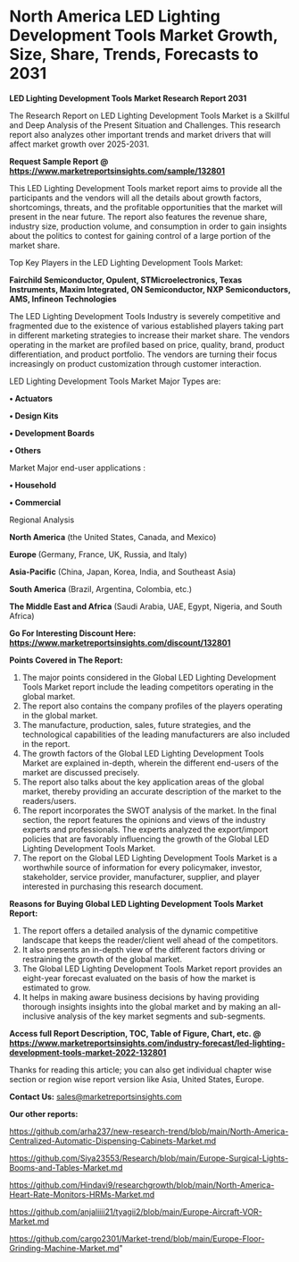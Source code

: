 # North America LED Lighting Development Tools Market Growth, Size, Share, Trends, Forecasts to 2031

<strong>LED Lighting Development Tools Market Research Report 2031</strong>

The Research Report on LED Lighting Development Tools Market is a Skillful and Deep Analysis of the Present Situation and Challenges. This research report also analyzes other important trends and market drivers that will affect market growth over 2025-2031.

<strong>Request Sample Report @ <a href=https://www.marketreportsinsights.com/sample/132801>https://www.marketreportsinsights.com/sample/132801</a></strong>

This LED Lighting Development Tools market report aims to provide all the participants and the vendors will all the details about growth factors, shortcomings, threats, and the profitable opportunities that the market will present in the near future. The report also features the revenue share, industry size, production volume, and consumption in order to gain insights about the politics to contest for gaining control of a large portion of the market share.

Top Key Players in the LED Lighting Development Tools Market:

<strong>Fairchild Semiconductor, Opulent, STMicroelectronics, Texas Instruments, Maxim Integrated, ON Semiconductor, NXP Semiconductors, AMS, Infineon Technologies</strong>

The LED Lighting Development Tools Industry is severely competitive and fragmented due to the existence of various established players taking part in different marketing strategies to increase their market share. The vendors operating in the market are profiled based on price, quality, brand, product differentiation, and product portfolio. The vendors are turning their focus increasingly on product customization through customer interaction.

LED Lighting Development Tools Market Major Types are:

<strong>• Actuators

• Design Kits

• Development Boards

• Others</strong>

Market Major end-user applications :

<strong>• Household

• Commercial</strong>

Regional Analysis

</u><strong><b>North America</b></strong> (the United States, Canada, and Mexico)

<strong><b>Europe </b></strong>(Germany, France, UK, Russia, and Italy)

<strong><b>Asia-Pacific</b></strong> (China, Japan, Korea, India, and Southeast Asia)

<strong><b>South America</b></strong> (Brazil, Argentina, Colombia, etc.)

<strong><b>The Middle East and Africa</b></strong> (Saudi Arabia, UAE, Egypt, Nigeria, and South Africa)

<strong>Go For Interesting Discount Here: <a href=https://www.marketreportsinsights.com/discount/132801>https://www.marketreportsinsights.com/discount/132801</a></strong>

<strong>Points Covered in The Report:</strong>
<ol>
  <li>The major points considered in the Global LED Lighting Development Tools Market report include the leading competitors operating in the global market.</li>
  <li>The report also contains the company profiles of the players operating in the global market.</li>
  <li>The manufacture, production, sales, future strategies, and the technological capabilities of the leading manufacturers are also included in the report.</li>
  <li>The growth factors of the Global LED Lighting Development Tools Market are explained in-depth, wherein the different end-users of the market are discussed precisely.</li>
  <li>The report also talks about the key application areas of the global market, thereby providing an accurate description of the market to the readers/users.</li>
  <li>The report incorporates the SWOT analysis of the market. In the final section, the report features the opinions and views of the industry experts and professionals. The experts analyzed the export/import policies that are favorably influencing the growth of the Global LED Lighting Development Tools Market.</li>
  <li>The report on the Global LED Lighting Development Tools Market is a worthwhile source of information for every policymaker, investor, stakeholder, service provider, manufacturer, supplier, and player interested in purchasing this research document.</li>
</ol>
<strong>Reasons for Buying Global LED Lighting Development Tools Market Report:</strong>

<ol>
  <li>The report offers a detailed analysis of the dynamic competitive landscape that keeps the reader/client well ahead of the competitors.</li>
  <li>It also presents an in-depth view of the different factors driving or restraining the growth of the global market.</li>
  <li>The Global LED Lighting Development Tools Market report provides an eight-year forecast evaluated on the basis of how the market is estimated to grow.</li>
  <li>It helps in making aware business decisions by having providing thorough insights insights into the global market and by making an all-inclusive analysis of the key market segments and sub-segments.</li>
</ol>
<strong>Access full Report Description, TOC, Table of Figure, Chart, etc. @ <a href=https://www.marketreportsinsights.com/industry-forecast/led-lighting-development-tools-market-2022-132801>https://www.marketreportsinsights.com/industry-forecast/led-lighting-development-tools-market-2022-132801</a></strong>


Thanks for reading this article; you can also get individual chapter wise section or region wise report version like Asia, United States, Europe.

<strong>Contact Us:</strong>
sales@marketreportsinsights.com

<strong>Our other reports:</strong>

<a href=https://github.com/arha237/new-research-trend/blob/main/North-America-Centralized-Automatic-Dispensing-Cabinets-Market.md>https://github.com/arha237/new-research-trend/blob/main/North-America-Centralized-Automatic-Dispensing-Cabinets-Market.md</a>

<a href=https://github.com/Siya23553/Research/blob/main/Europe-Surgical-Lights-Booms-and-Tables-Market.md>https://github.com/Siya23553/Research/blob/main/Europe-Surgical-Lights-Booms-and-Tables-Market.md</a>

<a href=https://github.com/Hindavi9/researchgrowth/blob/main/North-America-Heart-Rate-Monitors-HRMs-Market.md>https://github.com/Hindavi9/researchgrowth/blob/main/North-America-Heart-Rate-Monitors-HRMs-Market.md</a>

<a href=https://github.com/anjaliiii21/tyagii2/blob/main/Europe-Aircraft-VOR-Market.md>https://github.com/anjaliiii21/tyagii2/blob/main/Europe-Aircraft-VOR-Market.md</a>

<a href=https://github.com/cargo2301/Market-trend/blob/main/Europe-Floor-Grinding-Machine-Market.md>https://github.com/cargo2301/Market-trend/blob/main/Europe-Floor-Grinding-Machine-Market.md</a>"
